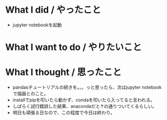 # What I did / やったこと
- jupyter notebookを起動

# What I want to do / やりたいこと

# What I thought / 思ったこと
- pandasチュートリアルの続きを。。。っと思ったら、次はjupyter notebookで描画とのこと。
- installでpipを叩いたら動かず、condaを叩いたら入ってると言われる。
- しばらく試行錯誤した結果、anacondaだと↑の通りついてくるらしい。
- 明日も頑張る日なので、この程度で今日は終わり。
